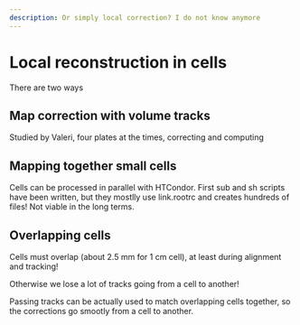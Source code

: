 ```yaml
---
description: Or simply local correction? I do not know anymore
---
```


# Local reconstruction in cells

There are two ways

## Map correction with volume tracks

Studied by Valeri, four plates at the times, correcting and computing

## Mapping together small cells

Cells can be processed in parallel with HTCondor. First sub and sh scripts have been written, but they mostlly use link.rootrc and creates hundreds of files! Not viable in the long terms.

## Overlapping cells

Cells must overlap (about 2.5 mm for 1 cm cell), at least during alignment and tracking!

Otherwise we lose a lot of tracks going from a cell to another!

Passing tracks can be actually used to match overlapping cells together, so the corrections go smootly from a cell to another.

